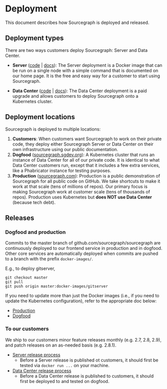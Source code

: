 # Deployment

This document describes how Sourcegraph is deployed and released.

## Deployment types

There are two ways customers deploy Sourcegraph: Server and Data Center.

* **Server** ([code](https://sourcegraph.sgdev.org/github.com/sourcegraph/sourcegraph/-/tree/cmd/server)
  | [docs](https://about.sourcegraph.com/docs)): The Server deployment is a Docker image that can be
  run on a single node with a simple command that is documented on our home page. It is the free and
  easy way for a customer to start using Sourcegraph.

* **Data Center** ([code](https://sourcegraph.sgdev.org/github.com/sourcegraph/deploy-sourcegraph) |
  [docs](https://sourcegraph.sgdev.org/github.com/sourcegraph/deploy-sourcegraph/-/blob/README.md)):
  The Data Center deployment is a paid upgrade and allows customers to deploy Sourcegraph onto a
  Kubernetes cluster.


## Deployment locations

Sourcegraph is deployed to multiple locations:

1. **Customers**: When customers want Sourcegraph to work on their private code, they deploy either
   Sourcegraph Server or Data Center on their own infrastructure using our public documentation.
1. **Dogfood** ([sourcegraph.sgdev.org](https://sourcegraph.sgdev.org)): A Kubernetes cluster that
   runs an instance of Data Center for all of our private code. It is identical to what Data Center
   customers run, except that it includes a few extra services, like a Phabricator instance for
   testing purposes.
1. **Production** ([sourcegraph.com](https://sourcegraph.com)): Production is a public demonstration
   of Sourcegraph for all public code on GitHub. We take shortcuts to make it work at that scale
   (tens of millions of repos). Our primary focus is making Sourcegraph work at customer scale (tens
   of thousands of repos). Production uses Kubernetes but **does NOT use Data Center** (because tech
   debt).


## Releases

### Dogfood and production

Commits to the master branch of github.com/sourcegraph/sourcegraph are continuously deployed to our
frontend service in production and in dogfood. Other core services are automatically deployed when
commits are pushed to a branch with the prefix `docker-images/`.

E.g., to deploy gitserver,
  ```
  git checkout master
  git pull
  git push origin master:docker-images/gitserver
  ```

If you need to update more than just the Docker images (i.e., if you need to update the
Kubernetes configuration), refer to the appropriate doc below:

* [Production](https://github.com/sourcegraph/infrastructure/blob/master/kubernetes/README.prod.md)
* [Dogfood](https://github.com/sourcegraph/infrastructure/blob/master/datacenter/README.md#updating-a-live-cluster-including-dogfood)


### To our customers

We ship to our customers minor feature releases monthly (e.g. 2.7, 2.8, 2.9), and patch releases on an as-needed basis (e.g. 2.8.1).

* [Server release process](https://sourcegraph.sgdev.org/github.com/sourcegraph/sourcegraph/-/blob/cmd/server/README.md)
  * Before a Server release is published ot customers, it should first be tested via `docker run ...` on your machine.
* [Data Center release process](https://sourcegraph.com/github.com/sourcegraph/deploy-sourcegraph/-/blob/README.dev.md)
  * Before a Data Center release is published to customers, it should first be deployed to and tested on dogfood.
